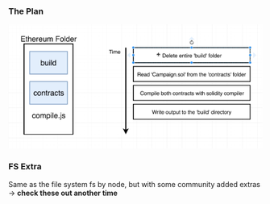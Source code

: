 ### The Plan

![theplan](images/the-plan.png)

### FS Extra

Same as the file system fs by node, but with some community added extras -> **check these out another time**
